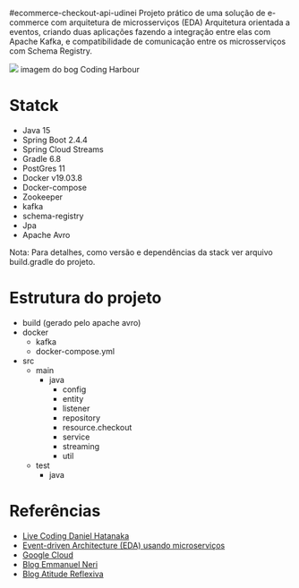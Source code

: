 #ecommerce-checkout-api-udinei
Projeto prático de uma solução de e-commerce com
arquitetura de microsserviços (EDA) Arquitetura orientada a eventos,
criando duas aplicações fazendo a integração entre elas com Apache Kafka, e compatibilidade 
de comunicação entre os microsserviços com Schema Registry. 

![](https://i1.wp.com/codingharbour.com/wp-content/uploads/2020/03/schema_registry.jpg?resize=446%2C223&ssl=1)
imagem do bog Coding Harbour

# Statck
- Java 15
- Spring Boot 2.4.4
- Spring Cloud Streams 
- Gradle 6.8
- PostGres 11
- Docker v19.03.8
- Docker-compose 
- Zookeeper
- kafka 
- schema-registry
- Jpa
- Apache Avro

Nota: Para detalhes, como versão e dependências
da stack ver arquivo build.gradle do projeto.

# Estrutura do projeto
- build (gerado pelo apache avro)
- docker
  - kafka
  - docker-compose.yml
- src
   - main
     - java
        - config
        - entity
        - listener
        - repository
        - resource.checkout
        - service
        - streaming
        - util
   - test
     - java

# Referências
* [Live Coding Daniel Hatanaka](https://github.com/hatanakadaniel)
* [Event-driven Architecture (EDA) usando microserviços ](https://medium.com/@marcelomg21/event-driven-architecture-eda-em-uma-arquitetura-de-micro-servi%C3%A7os-1981614cdd45#)
* [Google Cloud](https://cloud.google.com/solutions/capturing-change-logs-with-debezium?hl=pt-br)
* [Blog Emmanuel Neri](https://emmanuelneri.com.br/2019/06/04/kafka-no-spring-boot/)
* [Blog Atitude Reflexiva](https://atitudereflexiva.wordpress.com/2020/03/05/apache-kafka-introducao/)
